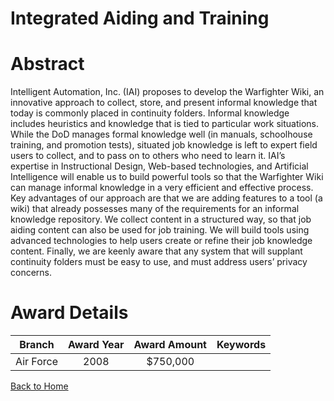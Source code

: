 
Integrated Aiding and Training
==============================

# Abstract


Intelligent Automation, Inc. (IAI) proposes to develop the Warfighter Wiki, an innovative approach to collect, store, and present informal knowledge that today is commonly placed in continuity folders. Informal knowledge includes heuristics and knowledge that is tied to particular work situations. While the DoD manages formal knowledge well (in manuals, schoolhouse training, and promotion tests), situated job knowledge is left to expert field users to collect, and to pass on to others who need to learn it.  IAI’s expertise in Instructional Design, Web-based technologies, and Artificial Intelligence will enable us to build powerful tools so that the Warfighter Wiki can manage informal knowledge in a very efficient and effective process. Key advantages of our approach are that we are adding features to a tool (a wiki) that already possesses many of the requirements for an informal knowledge repository. We collect content in a structured way, so that job aiding content can also be used for job training. We will build tools using advanced technologies to help users create or refine their job knowledge content. Finally, we are keenly aware that any system that will supplant continuity folders must be easy to use, and must address users’ privacy concerns.  

# Award Details

|Branch|Award Year|Award Amount|Keywords|
| :---: | :---: | :---: | :---: |
|Air Force|2008|$750,000||
  
  


[Back to Home](https://github.com/chrischow/dod_sbir_awards#1300)